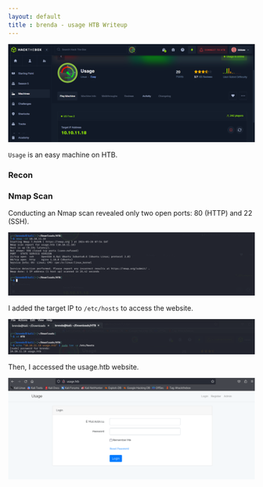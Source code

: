 ```yaml
---
layout: default
title : brenda - usage HTB Writeup
---
```


![image](https://raw.githubusercontent.com/brenda87/brenda87.github.io/main/assets/images/usage/Screenshot%20(102).png)

`Usage` is an easy machine on HTB.

### Recon

### Nmap Scan

Conducting an Nmap scan revealed only two open ports: 80 (HTTP) and 22 (SSH).

![image](https://raw.githubusercontent.com/brenda87/brenda87.github.io/main/assets/images/usage/Screenshot%20(99).png)

I added the target IP to `/etc/hosts` to access the website.

![image](https://raw.githubusercontent.com/brenda87/brenda87.github.io/main/assets/images/usage/Screenshot%20(100).png)

Then, I accessed the usage.htb website.

![image](https://raw.githubusercontent.com/brenda87/brenda87.github.io/main/assets/images/usage/Screenshot%20(101).png)

